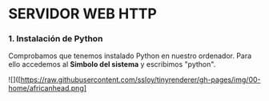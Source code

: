 #  SERVIDOR WEB HTTP
### 1. Instalación de Python
Comprobamos que tenemos instalado Python en nuestro ordenador. Para ello accedemos al <b>Simbolo del sistema</b> y escribimos "python".

![]([https://raw.githubusercontent.com/ssloy/tinyrenderer/gh-pages/img/00-home/africanhead.png]
